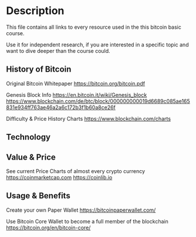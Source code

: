 # Description

This file contains all links to every resource used in the this bitcoin basic course.

Use it for independent research, if you are interested in a specific topic and want to dive deeper than
the course could.

## History of Bitcoin

Original Bitcoin Whitepaper
https://bitcoin.org/bitcoin.pdf

Genesis Block Info
https://en.bitcoin.it/wiki/Genesis_block
https://www.blockchain.com/de/btc/block/000000000019d6689c085ae165831e934ff763ae46a2a6c172b3f1b60a8ce26f

Difficulty & Price History Charts
https://www.blockchain.com/charts

## Technology 


## Value & Price

See current Price Charts of almost every crypto currency
https://coinmarketcap.com
https://coinlib.io


## Usage & Benefits

Create your own Paper Wallet
https://bitcoinpaperwallet.com/

Use Bitcoin Core Wallet to become a full member of the blockchain
https://bitcoin.org/en/bitcoin-core/


